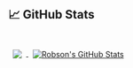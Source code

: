 ## &#x1f4c8; GitHub Stats

<br>

<a href="https://github.com/robsondepaula">
  <img align="center" style="margin:0.5rem" src="https://github-readme-stats.vercel.app/api/top-langs/?username=robsondepaula&layout=compact&count_private=true&hide=html,typescript" />
</a>

<a href="https://github.com/robsondepaula">
  <img align="center" style="margin:0.5rem" src="https://github-readme-stats.vercel.app/api?username=robsondepaula&count_private=true&show_icons=true" alt="Robson's GitHub Stats" />
</a>

<br>
